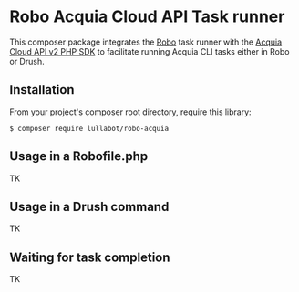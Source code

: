 # Robo Acquia Cloud API Task runner

This composer package integrates the [Robo](https://robo.li) task runner with
the [Acquia Cloud API v2 PHP SDK](https://github.com/typhonius/acquia-php-sdk-v2/)
to facilitate running Acquia CLI tasks either in Robo or Drush.

## Installation

From your project's composer root directory, require this library:

```
$ composer require lullabot/robo-acquia
```

## Usage in a Robofile.php

TK

## Usage in a Drush command

TK

## Waiting for task completion

TK
